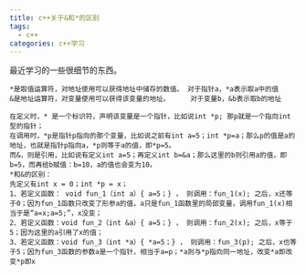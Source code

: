 ```yaml
---
title: c++关于&和*的区别
tags:
  - c++ 
categories: c++学习 
---
```


最近学习的一些很细节的东西。

<!-- more -->


	*是取值运算符，对地址使用可以获得地址中储存的数值。 对于指针a，*a表示取a中的值
	&是地址运算符，对变量使用可以获得该变量的地址。     对于变量b，&b表示取b的地址
	
	在定义时，* 是一个标识符，声明该变量是一个指针，比如说int *p; 那p就是一个指向int型的指针；
	在调用时，*p是指针p指向的那个变量，比如说之前有int a=5；int *p=a；那么p的值是a的地址，也就是指针p指向a，*p则等于a的值，即*p=5。
	而&，则是引用，比如说有定义int a=5；再定义int b=&a；那么这里的b则引用a的值，即b=5，而再给b赋值：b=10，a的值也会变为10。
	*和&的区别：
	先定义有int x = 0；int *p = x；
	1、若定义函数： void fun_1（int a）{ a=5；} ， 则调用：fun_1(x); 之后，x还等于0；因为fun_1函数只改变了形参a的值，a只是fun_1函数里的局部变量，调用fun_1(x)相当于是“a=x;a=5;”，x没变；
	2、若定义函数：void fun_2（int &a）{ a=5；} ， 则调用：fun_2(x); 之后，x等于5；因为这里的a引用了x的值；
	3、若定义函数：void fun_3（int *a）{ *a=5；} ， 则调用：fun_3(p); 之后，x也等于5；因为fun_3函数的参数a是一个指针，相当于a=p；*a则与*p指向同一地址，改变*a即改变*p即x
	
